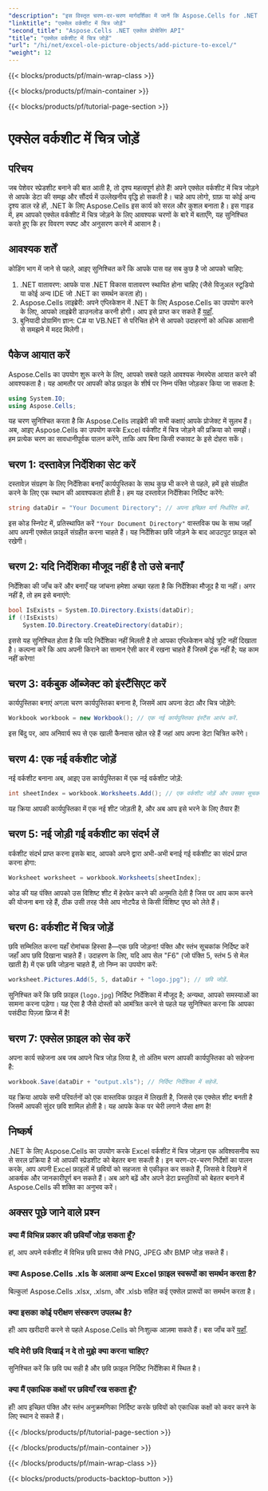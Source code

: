 ```yaml
---
"description": "इस विस्तृत चरण-दर-चरण मार्गदर्शिका में जानें कि Aspose.Cells for .NET के साथ Excel वर्कशीट में आसानी से चित्र कैसे जोड़ें। अपनी स्प्रेडशीट को बेहतर बनाएँ।"
"linktitle": "एक्सेल वर्कशीट में चित्र जोड़ें"
"second_title": "Aspose.Cells .NET एक्सेल प्रोसेसिंग API"
"title": "एक्सेल वर्कशीट में चित्र जोड़ें"
"url": "/hi/net/excel-ole-picture-objects/add-picture-to-excel/"
"weight": 12
---
```


{{< blocks/products/pf/main-wrap-class >}}

{{< blocks/products/pf/main-container >}}

{{< blocks/products/pf/tutorial-page-section >}}

# एक्सेल वर्कशीट में चित्र जोड़ें

## परिचय
जब पेशेवर स्प्रेडशीट बनाने की बात आती है, तो दृश्य महत्वपूर्ण होते हैं! अपने एक्सेल वर्कशीट में चित्र जोड़ने से आपके डेटा की समझ और सौंदर्य में उल्लेखनीय वृद्धि हो सकती है। चाहे आप लोगो, ग्राफ़ या कोई अन्य दृश्य डाल रहे हों, .NET के लिए Aspose.Cells इस कार्य को सरल और कुशल बनाता है। इस गाइड में, हम आपको एक्सेल वर्कशीट में चित्र जोड़ने के लिए आवश्यक चरणों के बारे में बताएँगे, यह सुनिश्चित करते हुए कि हर विवरण स्पष्ट और अनुसरण करने में आसान है।
## आवश्यक शर्तें
कोडिंग भाग में जाने से पहले, आइए सुनिश्चित करें कि आपके पास वह सब कुछ है जो आपको चाहिए:
1. .NET वातावरण: आपके पास .NET विकास वातावरण स्थापित होना चाहिए (जैसे विजुअल स्टूडियो या कोई अन्य IDE जो .NET का समर्थन करता हो)।
2. Aspose.Cells लाइब्रेरी: अपने एप्लिकेशन में .NET के लिए Aspose.Cells का उपयोग करने के लिए, आपको लाइब्रेरी डाउनलोड करनी होगी। आप इसे प्राप्त कर सकते हैं [यहाँ](https://releases.aspose.com/cells/net/).
3. बुनियादी प्रोग्रामिंग ज्ञान: C# या VB.NET से परिचित होने से आपको उदाहरणों को अधिक आसानी से समझने में मदद मिलेगी।
## पैकेज आयात करें
Aspose.Cells का उपयोग शुरू करने के लिए, आपको सबसे पहले आवश्यक नेमस्पेस आयात करने की आवश्यकता है। यह आमतौर पर आपकी कोड फ़ाइल के शीर्ष पर निम्न पंक्ति जोड़कर किया जा सकता है:
```csharp
using System.IO;
using Aspose.Cells;
```
यह चरण सुनिश्चित करता है कि Aspose.Cells लाइब्रेरी की सभी कक्षाएं आपके प्रोजेक्ट में सुलभ हैं।
अब, आइए Aspose.Cells का उपयोग करके Excel वर्कशीट में चित्र जोड़ने की प्रक्रिया को समझें। हम प्रत्येक चरण का सावधानीपूर्वक पालन करेंगे, ताकि आप बिना किसी रुकावट के इसे दोहरा सकें।
## चरण 1: दस्तावेज़ निर्देशिका सेट करें
दस्तावेज़ संग्रहण के लिए निर्देशिका बनाएँ
कार्यपुस्तिका के साथ कुछ भी करने से पहले, हमें इसे संग्रहीत करने के लिए एक स्थान की आवश्यकता होती है। हम यह दस्तावेज़ निर्देशिका निर्दिष्ट करेंगे:
```csharp
string dataDir = "Your Document Directory"; // अपना इच्छित मार्ग निर्धारित करें.
```
इस कोड स्निपेट में, प्रतिस्थापित करें `"Your Document Directory"` वास्तविक पथ के साथ जहाँ आप अपनी एक्सेल फ़ाइलें संग्रहीत करना चाहते हैं। यह निर्देशिका छवि जोड़ने के बाद आउटपुट फ़ाइल को रखेगी।
## चरण 2: यदि निर्देशिका मौजूद नहीं है तो उसे बनाएँ
निर्देशिका की जाँच करें और बनाएँ
यह जांचना हमेशा अच्छा रहता है कि निर्देशिका मौजूद है या नहीं। अगर नहीं है, तो हम इसे बनाएंगे:
```csharp
bool IsExists = System.IO.Directory.Exists(dataDir);
if (!IsExists)
    System.IO.Directory.CreateDirectory(dataDir);
```
इससे यह सुनिश्चित होता है कि यदि निर्देशिका नहीं मिलती है तो आपका एप्लिकेशन कोई त्रुटि नहीं दिखाता है। कल्पना करें कि आप अपनी किराने का सामान ऐसी कार में रखना चाहते हैं जिसमें ट्रंक नहीं है; यह काम नहीं करेगा!
## चरण 3: वर्कबुक ऑब्जेक्ट को इंस्टैंसिएट करें
कार्यपुस्तिका बनाएं
अगला चरण कार्यपुस्तिका बनाना है, जिसमें आप अपना डेटा और चित्र जोड़ेंगे:
```csharp
Workbook workbook = new Workbook(); // एक नई कार्यपुस्तिका इंस्टैंस आरंभ करें.
```
इस बिंदु पर, आप अनिवार्य रूप से एक खाली कैनवास खोल रहे हैं जहां आप अपना डेटा चित्रित करेंगे।
## चरण 4: एक नई वर्कशीट जोड़ें
नई वर्कशीट बनाना
अब, आइए उस कार्यपुस्तिका में एक नई वर्कशीट जोड़ें:
```csharp
int sheetIndex = workbook.Worksheets.Add(); // एक वर्कशीट जोड़ें और उसका सूचकांक प्राप्त करें।
```
यह क्रिया आपकी कार्यपुस्तिका में एक नई शीट जोड़ती है, और अब आप इसे भरने के लिए तैयार हैं!
## चरण 5: नई जोड़ी गई वर्कशीट का संदर्भ लें
वर्कशीट संदर्भ प्राप्त करना
इसके बाद, आपको अपने द्वारा अभी-अभी बनाई गई वर्कशीट का संदर्भ प्राप्त करना होगा:
```csharp
Worksheet worksheet = workbook.Worksheets[sheetIndex];
```
कोड की यह पंक्ति आपको उस विशिष्ट शीट में हेरफेर करने की अनुमति देती है जिस पर आप काम करने की योजना बना रहे हैं, ठीक उसी तरह जैसे आप नोटपैड से किसी विशिष्ट पृष्ठ को लेते हैं।
## चरण 6: वर्कशीट में चित्र जोड़ें
छवि सम्मिलित करना
यहाँ रोमांचक हिस्सा है—एक छवि जोड़ना! पंक्ति और स्तंभ सूचकांक निर्दिष्ट करें जहाँ आप छवि दिखाना चाहते हैं। उदाहरण के लिए, यदि आप सेल "F6" (जो पंक्ति 5, स्तंभ 5 से मेल खाती है) में एक छवि जोड़ना चाहते हैं, तो निम्न का उपयोग करें:
```csharp
worksheet.Pictures.Add(5, 5, dataDir + "logo.jpg"); // छवि जोड़ें.
```
सुनिश्चित करें कि छवि फ़ाइल (`logo.jpg`) निर्दिष्ट निर्देशिका में मौजूद है; अन्यथा, आपको समस्याओं का सामना करना पड़ेगा। यह ऐसा है जैसे दोस्तों को आमंत्रित करने से पहले यह सुनिश्चित करना कि आपका पसंदीदा पिज़्ज़ा फ्रिज में है!
## चरण 7: एक्सेल फ़ाइल को सेव करें
अपना कार्य सहेजना
अब जब आपने चित्र जोड़ लिया है, तो अंतिम चरण आपकी कार्यपुस्तिका को सहेजना है:
```csharp
workbook.Save(dataDir + "output.xls"); // निर्दिष्ट निर्देशिका में सहेजें.
```
यह क्रिया आपके सभी परिवर्तनों को एक वास्तविक फ़ाइल में लिखती है, जिससे एक एक्सेल शीट बनती है जिसमें आपकी सुंदर छवि शामिल होती है। यह आपके केक पर चेरी लगाने जैसा क्षण है!
## निष्कर्ष
.NET के लिए Aspose.Cells का उपयोग करके Excel वर्कशीट में चित्र जोड़ना एक अविश्वसनीय रूप से सरल प्रक्रिया है जो आपकी स्प्रेडशीट को बेहतर बना सकती है। इन चरण-दर-चरण निर्देशों का पालन करके, आप अपनी Excel फ़ाइलों में छवियों को सहजता से एकीकृत कर सकते हैं, जिससे वे दिखने में आकर्षक और जानकारीपूर्ण बन सकते हैं। अब आगे बढ़ें और अपने डेटा प्रस्तुतियों को बेहतर बनाने में Aspose.Cells की शक्ति का अनुभव करें।
## अक्सर पूछे जाने वाले प्रश्न
### क्या मैं विभिन्न प्रकार की छवियाँ जोड़ सकता हूँ?
हां, आप अपने वर्कशीट में विभिन्न छवि प्रारूप जैसे PNG, JPEG और BMP जोड़ सकते हैं।
### क्या Aspose.Cells .xls के अलावा अन्य Excel फ़ाइल स्वरूपों का समर्थन करता है?
बिल्कुल! Aspose.Cells .xlsx, .xlsm, और .xlsb सहित कई एक्सेल प्रारूपों का समर्थन करता है।
### क्या इसका कोई परीक्षण संस्करण उपलब्ध है?
हाँ! आप खरीदारी करने से पहले Aspose.Cells को निःशुल्क आज़मा सकते हैं। बस जाँच करें [यहाँ](https://releases.aspose.com/).
### यदि मेरी छवि दिखाई न दे तो मुझे क्या करना चाहिए?
सुनिश्चित करें कि छवि पथ सही है और छवि फ़ाइल निर्दिष्ट निर्देशिका में स्थित है।
### क्या मैं एकाधिक कक्षों पर छवियाँ रख सकता हूँ?
हाँ! आप इच्छित पंक्ति और स्तंभ अनुक्रमणिका निर्दिष्ट करके छवियों को एकाधिक कक्षों को कवर करने के लिए स्थान दे सकते हैं।

{{< /blocks/products/pf/tutorial-page-section >}}

{{< /blocks/products/pf/main-container >}}

{{< /blocks/products/pf/main-wrap-class >}}

{{< blocks/products/products-backtop-button >}}